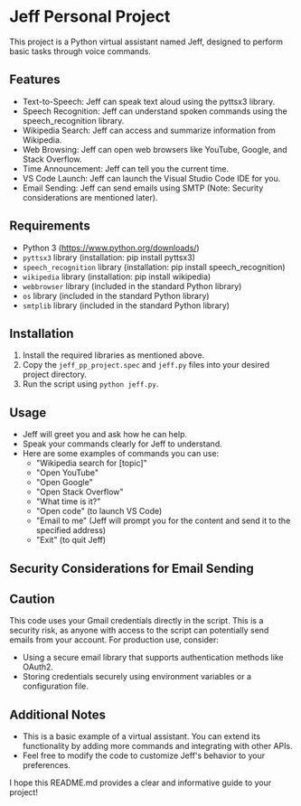 # Jeff Personal Project

This project is a Python virtual assistant named Jeff, designed to perform basic tasks through voice commands.

## Features

* Text-to-Speech: Jeff can speak text aloud using the pyttsx3 library.
* Speech Recognition: Jeff can understand spoken commands using the speech_recognition library.
* Wikipedia Search: Jeff can access and summarize information from Wikipedia.
* Web Browsing: Jeff can open web browsers like YouTube, Google, and Stack Overflow.
* Time Announcement: Jeff can tell you the current time.
* VS Code Launch: Jeff can launch the Visual Studio Code IDE for you.
* Email Sending: Jeff can send emails using SMTP (Note: Security considerations are mentioned later).

## Requirements

* Python 3 (https://www.python.org/downloads/)
* `pyttsx3` library (installation: pip install pyttsx3)
* `speech_recognition` library (installation: pip install speech_recognition)
* `wikipedia` library (installation: pip install wikipedia)
* `webbrowser` library (included in the standard Python library)
* `os` library (included in the standard Python library)
* `smtplib` library (included in the standard Python library)

## Installation

1. Install the required libraries as mentioned above.
2. Copy the `jeff_pp_project.spec` and `jeff.py` files into your desired project directory.
3. Run the script using `python jeff.py`.

## Usage

* Jeff will greet you and ask how he can help.
* Speak your commands clearly for Jeff to understand.
* Here are some examples of commands you can use:
  * "Wikipedia search for [topic]"
  * "Open YouTube"
  * "Open Google"
  * "Open Stack Overflow"
  * "What time is it?"
  * "Open code" (to launch VS Code)
  * "Email to me" (Jeff will prompt you for the content and send it to the specified address)
  * "Exit" (to quit Jeff)

## Security Considerations for Email Sending

## Caution 
This code uses your Gmail credentials directly in the script. This is a security risk, as anyone with access to the script can potentially send emails from your account. For production use, consider:

* Using a secure email library that supports authentication methods like OAuth2.
* Storing credentials securely using environment variables or a configuration file.

## Additional Notes

* This is a basic example of a virtual assistant. You can extend its functionality by adding more commands and integrating with other APIs.
* Feel free to modify the code to customize Jeff's behavior to your preferences.

I hope this README.md provides a clear and informative guide to your project!
